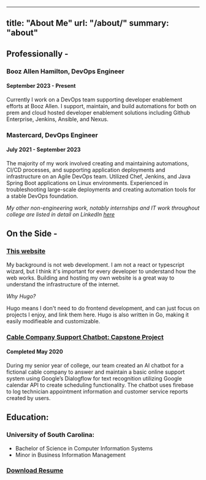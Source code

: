 ---
title: "About Me"
url: "/about/"
summary: "about"
-------

## Professionally -

### Booz Allen Hamilton, DevOps Engineer

#### September 2023 - Present

Currently I work on a DevOps team supporting developer enablement efforts at Booz Allen. I support, maintain, and build automations for both on prem and cloud hosted developer enablement solutions including Github Enterprise, Jenkins, Ansible, and Nexus. 


### Mastercard, DevOps Engineer 

#### July 2021 - September 2023

The majority of my work involved creating and maintaining automations, CI/CD processes, and supporting application deployments and infrastructure on an Agile DevOps team. Utilized Chef, Jenkins, and Java Spring Boot applications on Linux environments. Experienced in troubleshooting large-scale deployments and creating automation tools for a stable DevOps foundation.

*My other non-engineering work, notably internships and IT work throughout college are listed in detail on LinkedIn [here](https://linkedin.com/in/jahred)*

## On the Side - 
### [This website](/) 
My background is not web development. I am not a react or typescript wizard, but I think it's important for every developer to understand how the web works. Building and hosting my own website is a great way to understand the infrastructure of the internet.

*Why Hugo?*

Hugo means I don't need to do frontend development, and can just focus on projects I enjoy, and link them here. Hugo is also written in Go, making it easily modifieable and customizable.

### [Cable Company Support Chatbot: Capstone Project](https://github.com/SCCapstone/CCChatbot)
#### Completed May 2020

During my senior year of college, our team created an AI chatbot for a fictional cable company to answer and maintain a basic online support system using Google’s Dialogflow for text recognition utilizing Google calendar API to create scheduling functionality. The chatbot uses firebase to log technician appointment information and customer service reports created by users.

## Education:
### University of South Carolina: 

* Bachelor of Science in Computer Information Systems
* Minor in Business Information Management

### [Download Resume](/files/Resume.pdf)